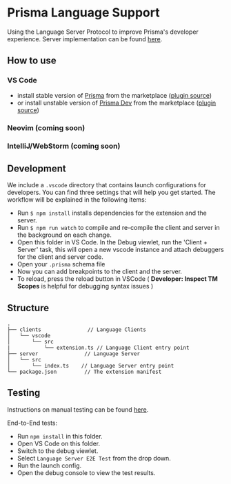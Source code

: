 # Prisma Language Support

Using the Language Server Protocol to improve Prisma's developer experience.
Server implementation can be found [here](server).

## How to use

### VS Code

- install stable version of [Prisma](https://marketplace.visualstudio.com/items?itemName=Prisma.prisma) from the marketplace ([plugin source](clients/vscode))
- or install unstable version of [Prisma Dev](https://marketplace.visualstudio.com/items?itemName=Prisma.prisma-dev) from the marketplace ([plugin source](clients/vscode))

### Neovim (coming soon)


### IntelliJ/WebStorm (coming soon)

## Development

We include a `.vscode` directory that contains launch configurations for developers.
You can find three settings that will help you get started. The workflow will be
explained in the following items:

- Run `$ npm install` installs dependencies for the extension and the server.
- Run `$ npm run watch` to compile and re-compile the client and server in the background on each change.
- Open this folder in VS Code. In the Debug viewlet, run the 'Client + Server' task, this will open a new vscode instance and attach debuggers for the client and server code.
- Open your `.prisma` schema file
- Now you can add breakpoints to the client and the server.
- To reload, press the reload button in VSCode ( **Developer: Inspect TM Scopes** is helpful for debugging syntax issues )

## Structure

```
.
├── clients               // Language Clients
│   └── vscode
│       └── src 
|           └── extension.ts // Language Client entry point
├── server               // Language Server
│   └── src
│       └── index.ts    // Language Server entry point
└── package.json         // The extension manifest
```

## Testing

Instructions on manual testing can be found [here](TESTING.md).

End-to-End tests:

- Run `npm install` in this folder.
- Open VS Code on this folder.
- Switch to the debug viewlet.
- Select `Language Server E2E Test` from the drop down.
- Run the launch config.
- Open the debug console to view the test results.


